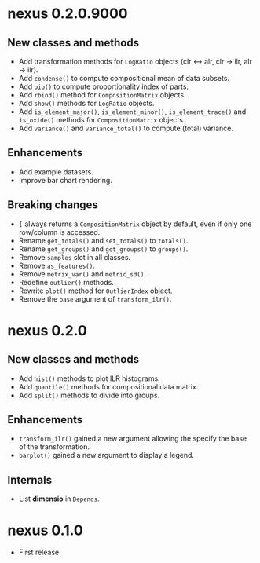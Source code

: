 # nexus 0.2.0.9000
## New classes and methods
* Add transformation methods for `LogRatio` objects (clr <-> alr, clr -> ilr, alr -> ilr).
* Add `condense()` to compute compositional mean of data subsets.
* Add `pip()` to compute proportionality index of parts.
* Add `rbind()` method for `CompositionMatrix` objects.
* Add `show()` methods for `LogRatio` objects.
* Add `is_element_major()`, `is_element_minor()`, `is_element_trace()` and `is_oxide()` methods for `CompositionMatrix` objects.
* Add `variance()` and `variance_total()` to compute (total) variance.

## Enhancements
* Add example datasets.
* Improve bar chart rendering.

## Breaking changes
* `[` always returns a `CompositionMatrix` object by default, even if only one row/column is accessed.
* Rename `get_totals()` and `set_totals()` to `totals()`.
* Rename `get_groups()` and `get_groups()` to `groups()`.
* Remove `samples` slot in all classes.
* Remove `as_features()`.
* Remove `metrix_var()` and `metric_sd()`.
* Redefine `outlier()` methods.
* Rewrite `plot()` method for `OutlierIndex` object.
* Remove the `base` argument of `transform_ilr()`.

# nexus 0.2.0
## New classes and methods
* Add `hist()` methods to plot ILR histograms.
* Add `quantile()` methods for compositional data matrix.
* Add `split()` methods to divide into groups.

## Enhancements
* `transform_ilr()` gained a new argument allowing the specify the base of the transformation.
* `barplot()` gained a new argument to display a legend.

## Internals
* List **dimensio** in `Depends`.

# nexus 0.1.0

* First release.
